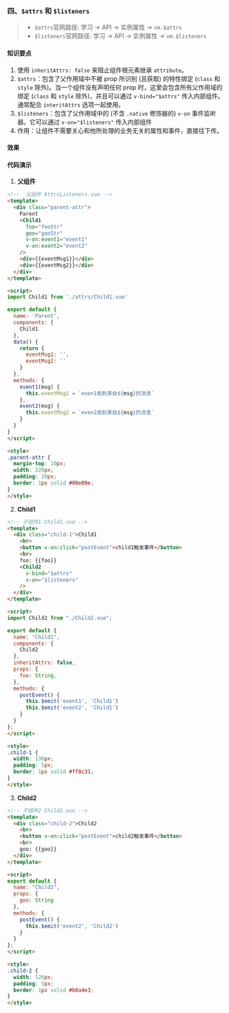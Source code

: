### 四、`$attrs` 和 `$listeners`

> - `$attrs`官网路径: 学习 -> API -> 实例属性 -> `vm.$attrs`
> - `$listeners`官网路径: 学习 -> API -> 实例属性 -> `vm.$listeners`

#### 知识要点

1. 使用 `inheritAttrs: false` 来阻止组件根元素继承 `attribute`。
2. `$attrs`：包含了父作用域中不被 prop 所识别 (且获取) 的特性绑定 (`class` 和 `style` 除外)。当一个组件没有声明任何 prop 时，这里会包含所有父作用域的绑定 (`class` 和 `style` 除外)，并且可以通过 `v-bind="$attrs"` 传入内部组件。通常配合 `interitAttrs` 选项一起使用。
3. `$listeners`：包含了父作用域中的 (不含 `.native` 修饰器的) `v-on` 事件监听器。它可以通过 `v-on="$listeners"` 传入内部组件
4. 作用：让组件不需要关心和他所处理的业务无关的属性和事件，直接往下传。

#### 效果

<ClientOnly>
  <AttrsListeners />
</ClientOnly>

#### 代码演示

1. **父组件**

```html
<!--  父组件 AttrsListeners.vue -->
<template>
  <div class="parent-attr">
    Parent
    <Child1
      foo="fooStr"
      goo="gooStr"
      v-on:event1="event1"
      v-on:event2="event2"
    />
    <div>{{eventMsg1}}</div>
    <div>{{eventMsg2}}</div>
  </div>
</template>

<script>
import Child1 from './attrs/Child1.vue'

export default {
  name: 'Parent',
  components: {
    Child1
  },
  data() {
    return {
      eventMsg1: '',
      eventMsg2: ''
    }
  },
  methods: {
    event1(msg) {
      this.eventMsg1 = `even1收到来自${msg}的消息`
    },
    event2(msg) {
      this.eventMsg2 = `even2收到来自${msg}的消息`
    }
  }
}
</script>

<style>
.parent-attr {
  margin-top: 10px;
  width: 220px;
  padding: 10px;
  border: 1px solid #00e09e;
}
</style>
```

2. **Child1**

```html
<!-- 子组件1 Child1.vue -->
<template>
  <div class="child-1">Child1
    <br>
    <button v-on:click="postEvent">child1触发事件</button>
    <br>
    foo: {{foo}}
    <Child2
      v-bind="$attrs"
      v-on="$listeners"
    />
  </div>
</template>

<script>
import Child2 from "./Child2.vue";

export default {
  name: "Child1",
  components: {
    Child2
  },
  inheritAttrs: false,
  props: {
    foo: String,
  },
  methods: {
    postEvent() {
      this.$emit('event1', 'Child1')
      this.$emit('event2', 'Child1')
    }
  }
};
</script>

<style>
.child-1 {
  width: 130px;
  padding: 5px;
  border: 1px solid #ff8c31;
}
</style>
```

3. **Child2**
   
```html
<!-- 子组件2 Child2.vue -->
<template>
  <div class="child-2">Child2
    <br>
    <button v-on:click="postEvent">child2触发事件</button>
    <br>
    goo: {{goo}}
  </div>
</template>

<script>
export default {
  name: "Child2",
  props: {
    goo: String
  },
  methods: {
    postEvent() {
      this.$emit('event2', 'Child2')
    }
  }
};
</script>

<style>
.child-2 {
  width: 120px;
  padding: 5px;
  border: 1px solid #b0a4e3;
}
</style>
```